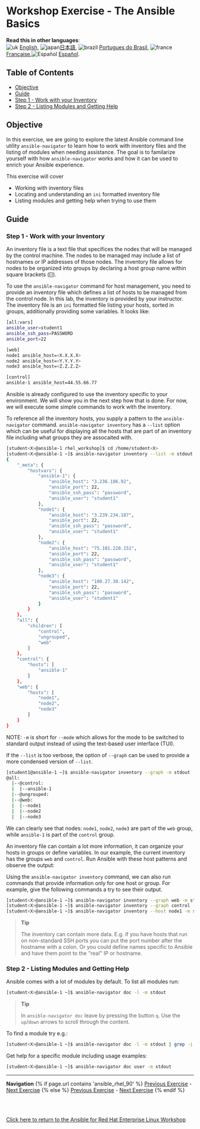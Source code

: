 # Workshop Exercise - The Ansible Basics

**Read this in other languages**:
<br>![uk](../../../images/uk.png) [English](README.md),  ![japan](../../../images/japan.png)[日本語](README.ja.md), ![brazil](../../../images/brazil.png) [Portugues do Brasil](README.pt-br.md), ![france](../../../images/fr.png) [Française](README.fr.md),![Español](../../../images/col.png) [Español](README.es.md).

## Table of Contents

* [Objective](#objective)
* [Guide](#guide)
* [Step 1 - Work with your Inventory](#step-1---work-with-your-inventory)
* [Step 2 - Listing Modules and Getting Help](#step-2---listing-modules-and-getting-help)

## Objective

In this exercise, we are going to explore the latest Ansible command line utility `ansible-navigator` to learn how to work with inventory files and the listing of modules when needing assistance. The goal is to familarize yourself with how `ansible-navigator` works and how it can be used to enrich your Ansible experience.

This exercise will cover

* Working with inventory files
* Locating and understanding an `ini` formatted inventory file
* Listing modules and getting help when trying to use them

## Guide

### Step 1 - Work with your Inventory

An inventory file is a text file that specifices the nodes that will be managed by the control machine. The nodes to be managed may include a list of hostnames or IP addresses of those nodes. The inventory file allows for nodes to be organized into groups by declaring a host group name within square brackets ([]).

To use the `ansible-navigator` command for host management, you need to provide an inventory file which defines a list of hosts to be managed from the control node. In this lab, the inventory is provided by your instructor. The inventory file is an `ini` formatted file listing your hosts, sorted in groups, additionally providing some variables. It looks like:

```bash
[all:vars]
ansible_user=student1
ansible_ssh_pass=PASSWORD
ansible_port=22

[web]
node1 ansible_host=<X.X.X.X>
node2 ansible_host=<Y.Y.Y.Y>
node3 ansible_host=<Z.Z.Z.Z>

[control]
ansible-1 ansible_host=44.55.66.77
```

Ansible is already configured to use the inventory specific to your environment. We will show you in the next step how that is done. For now, we will execute some simple commands to work with the inventory.

To reference all the inventory hosts, you supply a pattern to the `ansible-navigator` command. `ansible-navigator inventory` has a `--list` option which can be useful for displaying all the hosts that are part of an inventory file including what groups they are assocaited with.


```bash
[student<X>@ansible-1 rhel_workshop]$ cd /home/student<X>
[student<X>@ansible-1 ~]$ ansible-navigator inventory --list -m stdout
{
    "_meta": {
        "hostvars": {
            "ansible-1": {
                "ansible_host": "3.236.186.92",
                "ansible_port": 22,
                "ansible_ssh_pass": "password",
                "ansible_user": "student1"
            },
            "node1": {
                "ansible_host": "3.239.234.187",
                "ansible_port": 22,
                "ansible_ssh_pass": "password",
                "ansible_user": "student1"
            },
            "node2": {
                "ansible_host": "75.101.228.151",
                "ansible_port": 22,
                "ansible_ssh_pass": "password",
                "ansible_user": "student1"
            },
            "node3": {
                "ansible_host": "100.27.38.142",
                "ansible_port": 22,
                "ansible_ssh_pass": "password",
                "ansible_user": "student1"
            }
        }
    },
    "all": {
        "children": [
            "control",
            "ungrouped",
            "web"
        ]
    },
    "control": {
        "hosts": [
            "ansible-1"
        ]
    },
    "web": {
        "hosts": [
            "node1",
            "node2",
            "node3"
        ]
    }
}

```

NOTE: `-m` is short for `--mode` which allows for the mode to be switched to standard output instead of using the text-based user interface (TUI).

If the `--list` is too verbose, the option of `--graph` can be used to provide a more condensed version of `--list`.

```bash
[student1@ansible-1 ~]$ ansible-navigator inventory --graph -m stdout
@all:
  |--@control:
  |  |--ansible-1
  |--@ungrouped:
  |--@web:
  |  |--node1
  |  |--node2
  |  |--node3

```

We can clearly see that nodes: `node1`, `node2`, `node3` are part of the `web` group, while `ansible-1` is part of the `control` group.


An inventory file can contain a lot more information, it can organize your hosts in groups or define variables. In our example, the current inventory has the groups `web` and `control`. Run Ansible with these host patterns and observe the output:

Using the `ansible-navigator inventory` command, we can also run commands that provide information only for one host or group. For example, give the following commands a try to see their output.

```bash
[student<X>@ansible-1 ~]$ ansible-navigator inventory --graph web -m stdout
[student<X>@ansible-1 ~]$ ansible-navigator inventory --graph control -m stdout
[student<X>@ansible-1 ~]$ ansible-navigator inventory --host node1 -m stdout
```

> **Tip**
>
> The inventory can contain more data. E.g. if you have hosts that run on non-standard SSH ports you can put the port number after the hostname with a colon. Or you could define names specific to Ansible and have them point to the "real" IP or hostname.


### Step 2 - Listing Modules and Getting Help

Ansible comes with a lot of modules by default. To list all modules run:

```bash
[student<X>@ansible-1 ~]$ ansible-navigator doc -l -m stdout
```

> **Tip**
>
> In `ansible-navigator doc` leave by pressing the button `q`. Use the `up`/`down` arrows to scroll through the content.

To find a module try e.g.:

```bash
[student<X>@ansible-1 ~]$ ansible-navigator doc -l -m stdout | grep -i user
```

Get help for a specific module including usage examples:

```bash
[student<X>@ansible-1 ~]$ ansible-navigator doc user -m stdout
```

---
**Navigation**
{% if page.url contains 'ansible_rhel_90' %}
[Previous Exercise](../1-setup) - [Next Exercise](../3-playbook)
{% else %}
[Previous Exercise](../1.1-setup) - [Next Exercise](../1.3-playbook)
{% endif %}
<br><br>

<br>

[Click here to return to the Ansible for Red Hat Enterprise Linux Workshop](../README.md)
